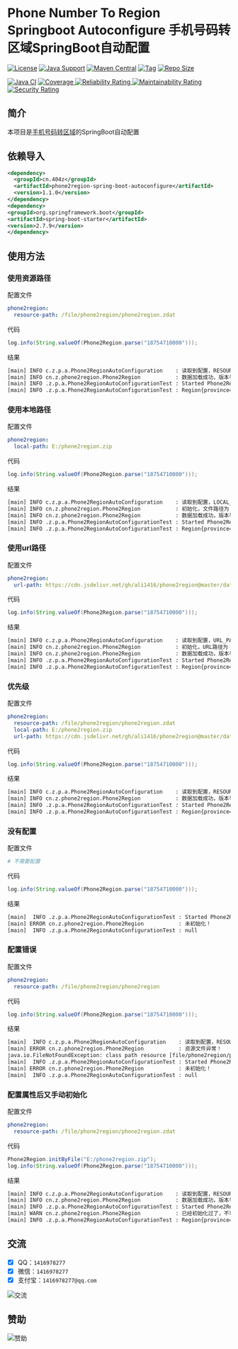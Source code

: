 # Phone Number To Region Springboot Autoconfigure 手机号码转区域SpringBoot自动配置

[![License](https://img.shields.io/github/license/ali1416/phone2region-spring-boot-autoconfigure?label=License)](https://opensource.org/licenses/BSD-3-Clause)
[![Java Support](https://img.shields.io/badge/Java-8+-green)](https://openjdk.org/)
[![Maven Central](https://img.shields.io/maven-central/v/cn.404z/phone2region-spring-boot-autoconfigure?label=Maven%20Central)](https://mvnrepository.com/artifact/cn.404z/phone2region-spring-boot-autoconfigure)
[![Tag](https://img.shields.io/github/v/tag/ali1416/phone2region-spring-boot-autoconfigure?label=Tag)](https://github.com/ALI1416/phone2region-spring-boot-autoconfigure/tags)
[![Repo Size](https://img.shields.io/github/repo-size/ali1416/phone2region-spring-boot-autoconfigure?label=Repo%20Size&color=success)](https://github.com/ALI1416/phone2region-spring-boot-autoconfigure/archive/refs/heads/master.zip)

[![Java CI](https://github.com/ALI1416/phone2region-spring-boot-autoconfigure/actions/workflows/ci.yml/badge.svg)](https://github.com/ALI1416/phone2region-spring-boot-autoconfigure/actions/workflows/ci.yml)
[![Coverage](https://sonarcloud.io/api/project_badges/measure?project=ALI1416_phone2region-spring-boot-autoconfigure&metric=coverage)
![Reliability Rating](https://sonarcloud.io/api/project_badges/measure?project=ALI1416_phone2region-spring-boot-autoconfigure&metric=reliability_rating)
![Maintainability Rating](https://sonarcloud.io/api/project_badges/measure?project=ALI1416_phone2region-spring-boot-autoconfigure&metric=sqale_rating)
![Security Rating](https://sonarcloud.io/api/project_badges/measure?project=ALI1416_phone2region-spring-boot-autoconfigure&metric=security_rating)](https://sonarcloud.io/summary/new_code?id=ALI1416_phone2region-spring-boot-autoconfigure)

## 简介

本项目是[手机号码转区域](https://github.com/ALI1416/phone2region)的SpringBoot自动配置

## 依赖导入

```xml
<dependency>
  <groupId>cn.404z</groupId>
  <artifactId>phone2region-spring-boot-autoconfigure</artifactId>
  <version>1.1.0</version>
</dependency>
<dependency>
<groupId>org.springframework.boot</groupId>
<artifactId>spring-boot-starter</artifactId>
<version>2.7.9</version>
</dependency>
```

## 使用方法

### 使用资源路径

配置文件

```yml
phone2region:
  resource-path: /file/phone2region/phone2region.zdat
```

代码

```java
log.info(String.valueOf(Phone2Region.parse("18754710000")));
```

结果

```txt
[main] INFO c.z.p.a.Phone2RegionAutoConfiguration    : 读取到配置，RESOURCE_PATH为：/file/phone2region/phone2region.zdat
[main] INFO cn.z.phone2region.Phone2Region           : 数据加载成功，版本号为：2302
[main] INFO .z.p.a.Phone2RegionAutoConfigurationTest : Started Phone2RegionAutoConfigurationTest in 0.442 seconds (JVM running for 0.931)
[main] INFO .z.p.a.Phone2RegionAutoConfigurationTest : Region{province='山东', city='济宁', zipCode='272000', areaCode='0537', isp='移动'}
```

### 使用本地路径

配置文件

```yml
phone2region:
  local-path: E:/phone2region.zip
```

代码

```java
log.info(String.valueOf(Phone2Region.parse("18754710000")));
```

结果

```txt
[main] INFO c.z.p.a.Phone2RegionAutoConfiguration    : 读取到配置，LOCAL_PATH为：E:/phone2region.zip
[main] INFO cn.z.phone2region.Phone2Region           : 初始化，文件路径为：E:/phone2region.zip
[main] INFO cn.z.phone2region.Phone2Region           : 数据加载成功，版本号为：2302
[main] INFO .z.p.a.Phone2RegionAutoConfigurationTest : Started Phone2RegionAutoConfigurationTest in 0.442 seconds (JVM running for 0.931)
[main] INFO .z.p.a.Phone2RegionAutoConfigurationTest : Region{province='山东', city='济宁', zipCode='272000', areaCode='0537', isp='移动'}
```

### 使用url路径

配置文件

```yml
phone2region:
  url-path: https://cdn.jsdelivr.net/gh/ali1416/phone2region@master/data/phone2region.zdat
```

代码

```java
log.info(String.valueOf(Phone2Region.parse("18754710000")));
```

结果

```txt
[main] INFO c.z.p.a.Phone2RegionAutoConfiguration    : 读取到配置，URL_PATH为：https://cdn.jsdelivr.net/gh/ali1416/phone2region@master/data/phone2region.zdat
[main] INFO cn.z.phone2region.Phone2Region           : 初始化，URL路径为：https://cdn.jsdelivr.net/gh/ali1416/phone2region@master/data/phone2region.zdat
[main] INFO cn.z.phone2region.Phone2Region           : 数据加载成功，版本号为：2302
[main] INFO .z.p.a.Phone2RegionAutoConfigurationTest : Started Phone2RegionAutoConfigurationTest in 0.442 seconds (JVM running for 0.931)
[main] INFO .z.p.a.Phone2RegionAutoConfigurationTest : Region{province='山东', city='济宁', zipCode='272000', areaCode='0537', isp='移动'}
```

### 优先级

配置文件

```yml
phone2region:
  resource-path: /file/phone2region/phone2region.zdat
  local-path: E:/phone2region.zip
  url-path: https://cdn.jsdelivr.net/gh/ali1416/phone2region@master/data/phone2region.zdat
```

代码

```java
log.info(String.valueOf(Phone2Region.parse("18754710000")));
```

结果

```txt
[main] INFO c.z.p.a.Phone2RegionAutoConfiguration    : 读取到配置，RESOURCE_PATH为：/file/phone2region/phone2region.zdat
[main] INFO cn.z.phone2region.Phone2Region           : 数据加载成功，版本号为：2302
[main] INFO .z.p.a.Phone2RegionAutoConfigurationTest : Started Phone2RegionAutoConfigurationTest in 0.442 seconds (JVM running for 0.931)
[main] INFO .z.p.a.Phone2RegionAutoConfigurationTest : Region{province='山东', city='济宁', zipCode='272000', areaCode='0537', isp='移动'}
```

### 没有配置

配置文件

```yml
# 不需要配置
```

代码

```java
log.info(String.valueOf(Phone2Region.parse("18754710000")));
```

结果

```txt
[main]  INFO .z.p.a.Phone2RegionAutoConfigurationTest : Started Phone2RegionAutoConfigurationTest in 0.442 seconds (JVM running for 0.931)
[main] ERROR cn.z.phone2region.Phone2Region           : 未初始化！
[main]  INFO .z.p.a.Phone2RegionAutoConfigurationTest : null
```

### 配置错误

配置文件

```yml
phone2region:
  resource-path: /file/phone2region/phone2region
```

代码

```java
log.info(String.valueOf(Phone2Region.parse("18754710000")));
```

结果

```txt
[main]  INFO c.z.p.a.Phone2RegionAutoConfiguration    : 读取到配置，RESOURCE_PATH为：/file/phone2region/phone2region
[main] ERROR cn.z.phone2region.Phone2Region           : 资源文件异常！
java.io.FileNotFoundException: class path resource [file/phone2region/phone2region] cannot be opened because it does not exist
[main]  INFO .z.p.a.Phone2RegionAutoConfigurationTest : Started Phone2RegionAutoConfigurationTest in 0.442 seconds (JVM running for 0.931)
[main] ERROR cn.z.phone2region.Phone2Region           : 未初始化！
[main]  INFO .z.p.a.Phone2RegionAutoConfigurationTest : null
```

### 配置属性后又手动初始化

配置文件

```yml
phone2region:
  resource-path: /file/phone2region/phone2region.zdat
```

代码

```java
Phone2Region.initByFile("E:/phone2region.zip");
log.info(String.valueOf(Phone2Region.parse("18754710000")));
```

结果

```txt
[main] INFO c.z.p.a.Phone2RegionAutoConfiguration    : 读取到配置，RESOURCE_PATH为：/file/phone2region/phone2region.zdat
[main] INFO cn.z.phone2region.Phone2Region           : 数据加载成功，版本号为：2302
[main] INFO .z.p.a.Phone2RegionAutoConfigurationTest : Started Phone2RegionAutoConfigurationTest in 0.442 seconds (JVM running for 0.931)
[main] WARN cn.z.phone2region.Phone2Region           : 已经初始化过了，不可重复初始化！
[main] INFO .z.p.a.Phone2RegionAutoConfigurationTest : Region{province='山东', city='济宁', zipCode='272000', areaCode='0537', isp='移动'}
```

## 交流

- [x] QQ：`1416978277`
- [x] 微信：`1416978277`
- [x] 支付宝：`1416978277@qq.com`

![交流](https://cdn.jsdelivr.net/gh/ALI1416/ALI1416/image/contact.png)

## 赞助

![赞助](https://cdn.jsdelivr.net/gh/ALI1416/ALI1416/image/donate.png)
